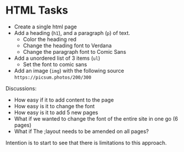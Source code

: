# HTML Tasks 

- Create a single html page 
- Add a  heading (`h1`), and a paragraph (`p`) of text.
  - Color the heading red
  - Change the heading font to Verdana 
  - Change the paragraph font to Comic Sans
- Add a unordered list of 3 items (`ul`)
  - Set the font to comic sans
- Add an image (`img`) with the following source `https://picsum.photos/200/300`


Discussions:
* How easy if it to add content to the page
* How easy is it to change the font
* How easy is it to add 5 new pages
* What if we wanted to change the font of the entire site in one go (6 pages)
* What if The ;layout needs to be amended on all pages? 


Intention is to start to see that there is limitations to this approach.
